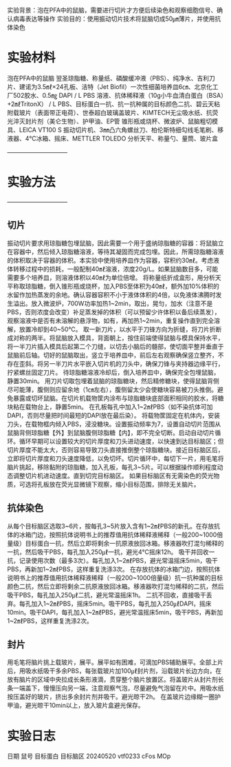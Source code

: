 实验背景：泡在PFA中的鼠脑，需要进行切片才方便后续染色和观察细胞信号、确认病毒表达等操作
实验目的：使用振动切片技术将鼠脑切成50㎛薄片，并使用抗体染色

# 实验材料
泡在PFA中的鼠脑
翌圣琼脂糖、称量纸、磷酸缓冲液（PBS）、纯净水、吉利刀片、建诺为3.5㎖×24孔板、洁特（Jet Biofil）一次性细菌培养皿6㎝、北京化工厂502胶水、0.5㎎ DAPI / L PBS 溶液、抗体稀释液（10g小牛血清白蛋白（BSA）+2㎖TritonX） / L PBS、目标蛋白一抗、抗一抗种属的目标颜色二抗、碧云天粘附载玻片（表面带正电荷）、世泰超白玻璃盖玻片、KIMTECH无尘吸水纸、抗荧光淬灭封片剂（美仑生物）、护甲油、EP管
锥形瓶或烧杯、微波炉、鼠脑粗切模具、LEICA VT100 S 振动切片机、3㎜凸六角螺丝刀、柏伦斯特细勾线毛笔刷、移液器、4℃冰箱、摇床、METTLER TOLEDO 分析天平、称量勺、量筒、玻片盒

——————————
# 实验方法
——————————
## 切片
振动切片要求用琼脂糖包埋鼠脑，因此需要一个用于盛纳琼脂糖的容器：将鼠脑立在容器中，然后倾入琼脂糖溶液，等待其凝固而完成包埋。因此，所需琼脂糖溶液的体积取决于容器的体积。本实验中使用培养皿作为容器，容积约30㎖。考虑液体转移过程中的损耗，一般配制40㎖溶液，浓度20g/L。如果鼠脑数目多，可能需要多个培养皿，则溶液体积以40㎖为单位倍增。
将称量纸折成盒形，用分析天平称取琼脂糖，倒入锥形瓶或烧杯，加入PBS至体积为40㎖，额外加10%体积的水留作加热蒸发的余地。确认容器容积不小于液体体积的4倍，以免液体沸腾时发生溢出。放入微波炉，700W功率加热1~2min，取出，晃匀，加水（注意不是PBS，否则浓度会改变）补足蒸发掉的体积（可以预留少许体积以备后续蒸发），观察溶液中是否有未溶解的悬浮物，如有，再加热1~2min，重复操作直到完全溶解，放置冷却到40~50℃。
取一新刀片，以水平于刀锋方向为折缝，将刀片折断成对称的两半。将鼠脑放入模具，背面朝上，按住前端使得鼠脑与模具保持水平，将一半刀片插入模具后起第二个刀缝，以切去小脑后的髓部，使切面平整并垂直于鼠脑前后轴。切好的鼠脑取出，竖立于培养皿中，前后左右观察确保竖立整齐，不存在歪斜。将另一半刀片水平嵌入切片机的刀头中，确保刀锋与夹持器边缘平行，拧紧螺丝固定刀片。
待琼脂糖溶液冷却后，倒入培养皿中，确保完全包埋鼠脑，静置30min。
用刀片切取包埋着鼠脑的琼脂糖块，然后精修糖块，使得鼠脑背侧尽可能薄，腹侧则应留余地（1㎝左右），腹侧留太少会使糖块容易被刀头推倒。避免暴露或切坏鼠脑。在切片机载物筐内涂布与琼脂糖块底部面积相同的胶水，将糖块粘在载物台上，静置5min。
在孔板每孔中加入1~2㎖PBS（如不染抗体可加DAPI，否则尽量把时间最短的DAPI放在最后染）。
将载物筐固定在机体内，安装刀头，在载物框内倾入PBS，浸没糖块。设置振动频率为7，设置自动切片范围从鼠脑背侧琼脂糖【外】到鼠脑腹侧琼脂糖【内】，即不完全切断。启动自动切片循环。循环早期可以设置较大的切片厚度和刀头进动速度，以快速到达目标脑区；但切片厚度不能太大，否则容易导致刀头直接推倒整个琼脂糖块。接近目标脑区后，立即将切片厚度和刀头速度降低，以免切坏。切片循环中，每切下一片，用毛笔将脑片挑起，移除黏附的琼脂糖，加入孔板，每孔3~5片。可以根据操作顺利程度动态调整切片机进动速度。直到切完目标脑区。
如果目标脑区有无需染色的荧光物质，可选将孔板放在荧光显微镜下观察，缩小目标范围，排除无关脑片。

## 抗体染色
从每个目标脑区选取3~6片，按每孔3~5片放入含有1~2㎖PBS的新孔。在存放抗体的冰箱门边，按照抗体说明书上的推荐值用抗体稀释液稀释（一般200~1000倍量级）目标蛋白一抗，然后立即将剩余一抗原液放回冰箱。移液器吹打混匀稀释的一抗，然后吸干PBS，每孔加入250㎕一抗，避光4℃摇床12h。
吸干并回收一抗，记录使用次数（最多3次）。每孔加入1~2㎖PBS，避光常温摇床5min，吸干PBS，再新加1~2㎖PBS，这样重复洗涤3次。
在存放抗体的冰箱门边，按照抗体说明书上的推荐值用抗体稀释液稀释（一般200~1000倍量级）抗一抗种属的目标颜色二抗，然后立即将剩余二抗原液放回冰箱。移液器吹打混匀稀释的二抗，然后吸干PBS，每孔加入250㎕二抗，避光常温摇床1h。
二抗不回收，直接吸干丢弃。每孔加入1~2㎖PBS，摇床5min。吸干PBS，每孔加入250㎕DAPI，摇床10min。吸干DAPI，每孔加入1~2㎖PBS，避光常温摇床5min，吸干PBS，再新加1~2㎖PBS，这样重复洗涤2次。

## 封片
用毛笔将脑片挑上载玻片，展平。展平如有困难，可滴加PBS辅助展平。全部上片后，用吸水纸吸干多余PBS，每张载玻片加100㎕封片剂，沿载玻片长边方向，在放有脑片的区域中央拉成长条形液滴，贯穿整个脑片放置区。将盖玻片从封片剂长条一端盖下，慢慢压向另一端，注意观察气泡，尽量避免气泡留在片中。用吸水纸按压盖好的玻片，挤出多余封片剂并吸干。避光晾干2h。
在盖玻片边缘糊一圈护甲油，避光晾干10min以上，放入玻片盒避光保存。

# 实验日志
日期		鼠号		目标蛋白	目标脑区
20240520	vtf0233		cFos		MOp